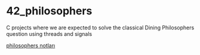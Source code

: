 # 42_philosophers
C projects where we are expected to solve the classical Dining Philosophers question using threads and signals

[philosophers notları](https://bugrahankaramollaoglu.notion.site/8-philosophers-240834181baf4b459b3666b12d6f3b95?pvs=4)
